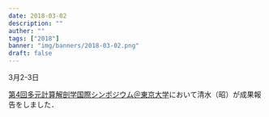 ```yaml
---
date: 2018-03-02
description: ""
auther: ""
tags: ["2018"]
banner: "img/banners/2018-03-02.png"
draft: false
---
```

3月2-3日

[第4回多元計算解剖学国際シンポジウム＠東京大学](http://wiki.tagen-compana.org/mediawiki/index.php/%E7%AC%AC4%E5%9B%9E%E5%A4%9A%E5%85%83%E8%A8%88%E7%AE%97%E8%A7%A3%E5%89%96%E5%AD%A6%E5%9B%BD%E9%9A%9B%E3%82%B7%E3%83%B3%E3%83%9D%E3%82%B8%E3%82%A6%E3%83%A0)において清水（昭）が成果報告をしました．
<!--more-->
